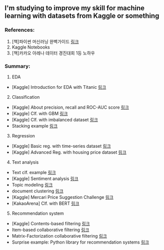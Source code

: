 ## I'm studying to improve my skill for machine learning with datasets from Kaggle or something

### References:
1. [책]파이썬 머신러닝 완벽가이드 [링크](https://github.com/wikibook/pymldg-rev)
2. Kaggle Notebooks
3. [책]카카오 아레나 데이터 경진대회 1등 노하우

### Summary:
1. EDA
- [Kaggle] Introduction for EDA with Titanic [링크](https://github.com/kimdw92/kaggle_study/blob/main/my-first-eda-with-titanic.ipynb)

2. Classification
- [Kaggle] About precision, recall and ROC-AUC score [링크](https://github.com/kimdw92/kaggle_study/blob/main/clf-pima-indians-diabetes.ipynb)
- [Kaggle] Clf. with GBM [링크](https://github.com/kimdw92/kaggle_study/blob/main/santander-clf-practice.ipynb)
- [Kaggle] Clf. with imbalanced dataset [링크](https://github.com/kimdw92/kaggle_study/blob/main/creditcard-fraud-practice.ipynb)
- Stacking example [링크](https://github.com/kimdw92/kaggle_study/blob/main/breast_cancer_stacking_example.ipynb)

3. Regression
- [Kaggle] Basic reg. with time-series dataset [링크](https://github.com/kimdw92/kaggle_study/blob/main/regression-bike-sharing-demand.ipynb)
- [Kaggle] Advanced Reg. with housing price dataset [링크](https://github.com/kimdw92/kaggle_study/blob/main/regression-house-prices-advanced.ipynb)

4. Text analysis
- Text clf. example [링크](https://github.com/kimdw92/kaggle_study/blob/main/text_clf_example.ipynb)
- [Kaggle] Sentiment analysis [링크](https://github.com/kimdw92/kaggle_study/blob/main/sentiment-analysis-imdb.ipynb)
- Topic modeling [링크](https://github.com/kimdw92/kaggle_study/blob/main/topic_modeling_example.ipynb)
- document clustering [링크](https://github.com/kimdw92/kaggle_study/blob/main/document_clustering_example.ipynb)
- [Kaggle] Mercari Price Suggestion Challenge [링크](https://github.com/kimdw92/kaggle_study/blob/main/mercari-price-suggestion-text-analysis.ipynb)
- [KakaoArena] Clf. with BERT [링크](https://github.com/kimdw92/ml_kaggle_study/tree/main/kakao_arena_book/%EC%83%81%ED%92%88%20%EC%B9%B4%ED%85%8C%EA%B3%A0%EB%A6%AC%20%EB%B6%84%EB%A5%98%20%EB%8C%80%ED%9A%8C)

5. Recommendation system
- [Kaggle] Contents-based filtering [링크](https://github.com/kimdw92/kaggle_study/blob/main/contents-based-movie-recommendation.ipynb)
- Item-based collaborative filtering [링크](https://github.com/kimdw92/ml_kaggle_study/blob/main/item_based_CF_example.ipynb)
- Matrix-Factorization collaborative filtering [링크](https://github.com/kimdw92/ml_kaggle_study/blob/main/matrix_factorization_CF_example.ipynb)
- Surprise example: Python library for recommendation systems [링크](https://github.com/kimdw92/ml_kaggle_study/blob/main/surprise_example.ipynb)
